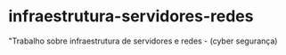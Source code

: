 # infraestrutura-servidores-redes
"Trabalho sobre infraestrutura de servidores e redes - (cyber segurança)
